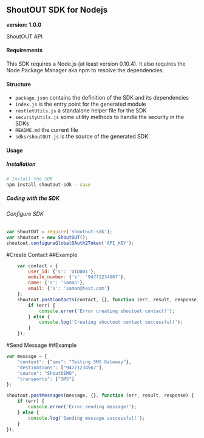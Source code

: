## ShoutOUT SDK for Nodejs
__version: 1.0.0__

ShoutOUT API

#### Requirements

This SDK requires a Node.js (at least version 0.10.4). It also requires the Node Package Manager aka npm to resolve the dependencies.

#### Structure

* `package.json` contains the definition of the SDK and its dependencies
* `index.js` is the entry point for the generated module
* `restletUtils.js` a standalone helper file for the SDK
* `securityUtils.js` some utility methods to handle the security in the SDKs
* `README.md` the current file
* `sdks/shoutOUT.js` is the source of the generated SDK

#### Usage

##### Installation

```sh
# Install the SDK
npm install shoutout-sdk --save
```

##### Coding with the SDK

###### Configure SDK
```js
var ShoutOUT = require('shoutout-sdk');
var shoutout = new ShoutOUT();
shoutout.configureGlobalOAuth2Token('API_KEY');
```
#Create Contact
##Example
```js
    var contact = {
        user_id: {'s': 'UID001'},
        mobile_number: {'s': '94771234567'},
        name: {'s': 'Saman'},
        email: {'s': 'saman@test.com'}
    };
    shoutout.postContacts(contact, {}, function (err, result, response) {
        if (err) {
            console.error('Error creating shoutout contact!');
        } else {
            console.log('Creating shoutout contact successful!');
        }
    });
```
#Send Message
##Example
```js
var message = {
    "content": {"sms": "Testing SMS Gateway"},
    "destinations": ["94771234567"],
    "source": "ShoutDEMO",
    "transports": ["SMS"]
};

shoutout.postMessages(message, {}, function (err, result, response) {
    if (err) {
        console.error('Error sending message!');
    } else {
        console.log('Sending message successful!');
    }
});
```
